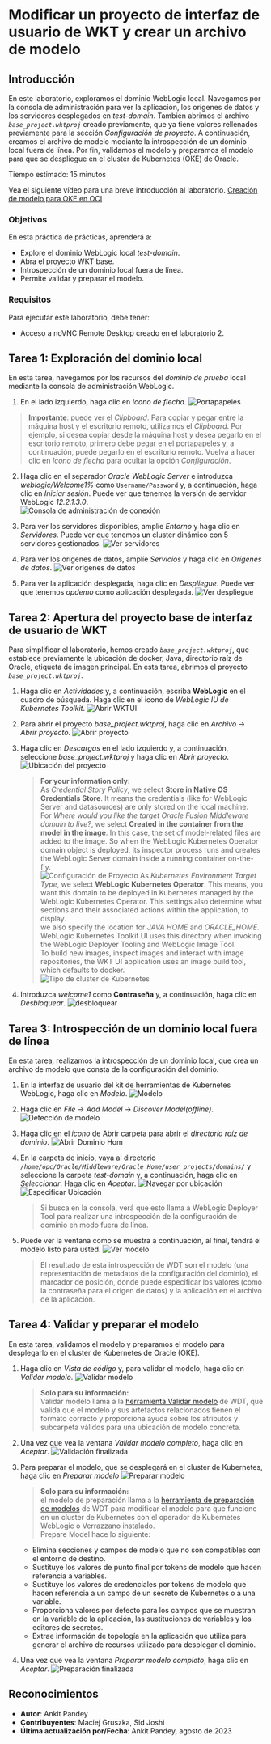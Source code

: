 # Modificar un proyecto de interfaz de usuario de WKT y crear un archivo de modelo

## Introducción

En este laboratorio, exploramos el dominio WebLogic local. Navegamos por la consola de administración para ver la aplicación, los orígenes de datos y los servidores desplegados en _test-domain_. También abrimos el archivo _`base_project.wktproj`_ creado previamente, que ya tiene valores rellenados previamente para la sección _Configuración de proyecto_. A continuación, creamos el archivo de modelo mediante la introspección de un dominio local fuera de línea. Por fin, validamos el modelo y preparamos el modelo para que se despliegue en el cluster de Kubernetes (OKE) de Oracle.

Tiempo estimado: 15 minutos

Vea el siguiente vídeo para una breve introducción al laboratorio. [Creación de modelo para OKE en OCI](videohub:1_qdch3qqg)

### Objetivos

En esta práctica de prácticas, aprenderá a:

*   Explore el dominio WebLogic local _test-domain_.
*   Abra el proyecto WKT base.
*   Introspección de un dominio local fuera de línea.
*   Permite validar y preparar el modelo.

### Requisitos

Para ejecutar este laboratorio, debe tener:

*   Acceso a noVNC Remote Desktop creado en el laboratorio 2.

## Tarea 1: Exploración del dominio local

En esta tarea, navegamos por los recursos del _dominio de prueba_ local mediante la consola de administración WebLogic.

1.  En el lado izquierdo, haga clic en _Icono de flecha_. ![Portapapeles](images/clipboard.png)

> **Importante**: puede ver el _Clipboard_. Para copiar y pegar entre la máquina host y el escritorio remoto, utilizamos el _Clipboard_. Por ejemplo, si desea copiar desde la máquina host y desea pegarlo en el escritorio remoto, primero debe pegar en el portapapeles y, a continuación, puede pegarlo en el escritorio remoto. Vuelva a hacer clic en _Icono de flecha_ para ocultar la opción _Configuración_.

2.  Haga clic en el separador _Oracle WebLogic Server_ e introduzca _weblogic/Welcome1%_ como `Username/Password` y, a continuación, haga clic en _Iniciar sesión_. Puede ver que tenemos la versión de servidor WebLogic _12.2.1.3.0_.  
    ![Consola de administración de conexión](images/login-admin-console.png)
    
3.  Para ver los servidores disponibles, amplíe _Entorno_ y haga clic en _Servidores_. Puede ver que tenemos un cluster dinámico con 5 servidores gestionados. ![Ver servidores](images/view-servers.png)
    
4.  Para ver los orígenes de datos, amplíe _Servicios_ y haga clic en _Orígenes de datos_. ![Ver orígenes de datos](images/view-datasources.png)
    
5.  Para ver la aplicación desplegada, haga clic en _Despliegue_. Puede ver que tenemos _opdemo_ como aplicación desplegada. ![Ver despliegue](images/view-deployments.png)
    

## Tarea 2: Apertura del proyecto base de interfaz de usuario de WKT

Para simplificar el laboratorio, hemos creado _`base_project.wktproj`_, que establece previamente la ubicación de docker, Java, directorio raíz de Oracle, etiqueta de imagen principal. En esta tarea, abrimos el proyecto _`base_project.wktproj`_.

1.  Haga clic en _Actividades_ y, a continuación, escriba **WebLogic** en el cuadro de búsqueda. Haga clic en el icono de _WebLogic IU de Kubernetes Toolkit_. ![Abrir WKTUI](images/open-wktui.png)
    
2.  Para abrir el proyecto _base\_project.wktproj_, haga clic en _Archivo_ -> _Abrir proyecto_. ![Abrir proyecto](images/open-project.png)
    
3.  Haga clic en _Descargas_ en el lado izquierdo y, a continuación, seleccione _base\_project.wktproj_ y haga clic en _Abrir proyecto_. ![Ubicación del proyecto](images/project-location.png)
    
    > **For your information only:**  
    > As _Credential Story Policy_, we select **Store in Native OS Credentials Store**. It means the credentials (like for WebLogic Server and datasources) are only stored on the local machine.  
    > For _Where would you like the target Oracle Fusion Middleware domain to live?_, we select **Created in the container from the model in the image**. In this case, the set of model-related files are added to the image. So when the WebLogic Kubernetes Operator domain object is deployed, its inspector process runs and creates the WebLogic Server domain inside a running container on-the-fly.  
    > ![Configuración de Proyecto](images/project-settings.png) As _Kubernetes Environment Target Type_, we select **WebLogic Kubernetes Operator**. This means, you want this domain to be deployed in Kubernetes managed by the WebLogic Kubernetes Operator. This settings also determine what sections and their associated actions within the application, to display.  
    > we also specify the location for _JAVA HOME_ and _ORACLE\_HOME_. WebLogic Kubernetes Toolkit UI uses this directory when invoking the WebLogic Deployer Tooling and WebLogic Image Tool.  
    > To build new images, inspect images and interact with image repositories, the WKT UI application uses an image build tool, which defaults to docker.  
    > ![Tipo de cluster de Kubernetes](images/kubernetes-cluster-type.png)
    
4.  Introduzca _welcome1_ como **Contraseña** y, a continuación, haga clic en _Desbloquear_. ![desbloquear](images/unlock.png)
    

## Tarea 3: Introspección de un dominio local fuera de línea

En esta tarea, realizamos la introspección de un dominio local, que crea un archivo de modelo que consta de la configuración del dominio.

1.  En la interfaz de usuario del kit de herramientas de Kubernetes WebLogic, haga clic en _Modelo_. ![Modelo](images/click-model.png)
    
2.  Haga clic en _File_ -> _Add Model_ -> _Discover Model(offline)_. ![Detección de modelo](images/discover-model.png)
    
3.  Haga clic en el _icono_ de Abrir carpeta para abrir el _directorio raíz de dominio_. ![Abrir Dominio Hom](images/open-domain-home.png)
    
4.  En la carpeta de inicio, vaya al directorio _`/home/opc/Oracle/Middleware/Oracle_Home/user_projects/domains/`_ y seleccione la carpeta _test-domain_ y, a continuación, haga clic en _Seleccionar_. Haga clic en _Aceptar_. ![Navegar por ubicación](images/navigate-location.png) ![Especificar Ubicación](images/specify-location.png)
    
    > Si busca en la consola, verá que esto llama a WebLogic Deployer Tool para realizar una introspección de la configuración de dominio en modo fuera de línea.
    
5.  Puede ver la ventana como se muestra a continuación, al final, tendrá el modelo listo para usted. ![Ver modelo](images/view-model.png)
    
    > El resultado de esta introspección de WDT son el modelo (una representación de metadatos de la configuración del dominio), el marcador de posición, donde puede especificar los valores (como la contraseña para el origen de datos) y la aplicación en el archivo de la aplicación.
    

## Tarea 4: Validar y preparar el modelo

En esta tarea, validamos el modelo y preparamos el modelo para desplegarlo en el cluster de Kubernetes de Oracle (OKE).

1.  Haga clic en _Vista de código_ y, para validar el modelo, haga clic en _Validar modelo_. ![Validar modelo](images/validate-model.png)
    
    > **Solo para su información:**  
    > Validar modelo llama a la [herramienta Validar modelo](https://oracle.github.io/weblogic-deploy-tooling/userguide/tools/validate/) de WDT, que valida que el modelo y sus artefactos relacionados tienen el formato correcto y proporciona ayuda sobre los atributos y subcarpeta válidos para una ubicación de modelo concreta.
    
2.  Una vez que vea la ventana _Validar modelo completo_, haga clic en _Aceptar_. ![Validación finalizada](images/validate-complete.png)
    
3.  Para preparar el modelo, que se desplegará en el cluster de Kubernetes, haga clic en _Preparar modelo_ ![Preparar modelo](images/prepare-model.png)
    
    > **Solo para su información:**  
    > el modelo de preparación llama a la [herramienta de preparación de modelos](https://oracle.github.io/weblogic-deploy-tooling/userguide/tools/prepare/) de WDT para modificar el modelo para que funcione en un cluster de Kubernetes con el operador de Kubernetes WebLogic o Verrazzano instalado.  
    > Prepare Model hace lo siguiente:
    
    *   Elimina secciones y campos de modelo que no son compatibles con el entorno de destino.
    *   Sustituye los valores de punto final por tokens de modelo que hacen referencia a variables.
    *   Sustituye los valores de credenciales por tokens de modelo que hacen referencia a un campo de un secreto de Kubernetes o a una variable.
    *   Proporciona valores por defecto para los campos que se muestran en la variable de la aplicación, las sustituciones de variables y los editores de secretos.
    *   Extrae información de topología en la aplicación que utiliza para generar el archivo de recursos utilizado para desplegar el dominio.
4.  Una vez que vea la ventana _Preparar modelo completo_, haga clic en _Aceptar_. ![Preparación finalizada](images/prepare-complete.png)
    

## Reconocimientos

*   **Autor**: Ankit Pandey
*   **Contribuyentes**: Maciej Gruszka, Sid Joshi
*   **Última actualización por/Fecha**: Ankit Pandey, agosto de 2023
